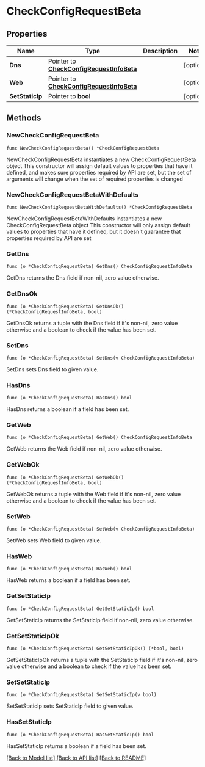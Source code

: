 # CheckConfigRequestBeta

## Properties

Name | Type | Description | Notes
------------ | ------------- | ------------- | -------------
**Dns** | Pointer to [**CheckConfigRequestInfoBeta**](CheckConfigRequestInfoBeta.md) |  | [optional] 
**Web** | Pointer to [**CheckConfigRequestInfoBeta**](CheckConfigRequestInfoBeta.md) |  | [optional] 
**SetStaticIp** | Pointer to **bool** |  | [optional] 

## Methods

### NewCheckConfigRequestBeta

`func NewCheckConfigRequestBeta() *CheckConfigRequestBeta`

NewCheckConfigRequestBeta instantiates a new CheckConfigRequestBeta object
This constructor will assign default values to properties that have it defined,
and makes sure properties required by API are set, but the set of arguments
will change when the set of required properties is changed

### NewCheckConfigRequestBetaWithDefaults

`func NewCheckConfigRequestBetaWithDefaults() *CheckConfigRequestBeta`

NewCheckConfigRequestBetaWithDefaults instantiates a new CheckConfigRequestBeta object
This constructor will only assign default values to properties that have it defined,
but it doesn't guarantee that properties required by API are set

### GetDns

`func (o *CheckConfigRequestBeta) GetDns() CheckConfigRequestInfoBeta`

GetDns returns the Dns field if non-nil, zero value otherwise.

### GetDnsOk

`func (o *CheckConfigRequestBeta) GetDnsOk() (*CheckConfigRequestInfoBeta, bool)`

GetDnsOk returns a tuple with the Dns field if it's non-nil, zero value otherwise
and a boolean to check if the value has been set.

### SetDns

`func (o *CheckConfigRequestBeta) SetDns(v CheckConfigRequestInfoBeta)`

SetDns sets Dns field to given value.

### HasDns

`func (o *CheckConfigRequestBeta) HasDns() bool`

HasDns returns a boolean if a field has been set.

### GetWeb

`func (o *CheckConfigRequestBeta) GetWeb() CheckConfigRequestInfoBeta`

GetWeb returns the Web field if non-nil, zero value otherwise.

### GetWebOk

`func (o *CheckConfigRequestBeta) GetWebOk() (*CheckConfigRequestInfoBeta, bool)`

GetWebOk returns a tuple with the Web field if it's non-nil, zero value otherwise
and a boolean to check if the value has been set.

### SetWeb

`func (o *CheckConfigRequestBeta) SetWeb(v CheckConfigRequestInfoBeta)`

SetWeb sets Web field to given value.

### HasWeb

`func (o *CheckConfigRequestBeta) HasWeb() bool`

HasWeb returns a boolean if a field has been set.

### GetSetStaticIp

`func (o *CheckConfigRequestBeta) GetSetStaticIp() bool`

GetSetStaticIp returns the SetStaticIp field if non-nil, zero value otherwise.

### GetSetStaticIpOk

`func (o *CheckConfigRequestBeta) GetSetStaticIpOk() (*bool, bool)`

GetSetStaticIpOk returns a tuple with the SetStaticIp field if it's non-nil, zero value otherwise
and a boolean to check if the value has been set.

### SetSetStaticIp

`func (o *CheckConfigRequestBeta) SetSetStaticIp(v bool)`

SetSetStaticIp sets SetStaticIp field to given value.

### HasSetStaticIp

`func (o *CheckConfigRequestBeta) HasSetStaticIp() bool`

HasSetStaticIp returns a boolean if a field has been set.


[[Back to Model list]](../README.md#documentation-for-models) [[Back to API list]](../README.md#documentation-for-api-endpoints) [[Back to README]](../README.md)


